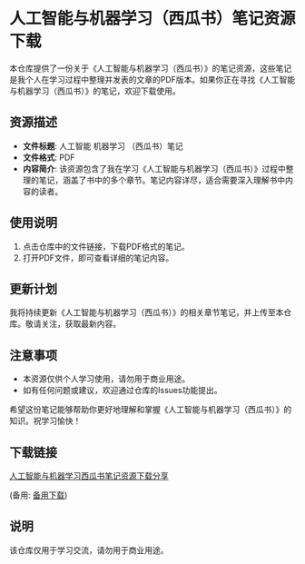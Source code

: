 # 人工智能与机器学习（西瓜书）笔记资源下载

本仓库提供了一份关于《人工智能与机器学习（西瓜书）》的笔记资源，这些笔记是我个人在学习过程中整理并发表的文章的PDF版本。如果你正在寻找《人工智能与机器学习（西瓜书）》的笔记，欢迎下载使用。

## 资源描述

- **文件标题**: 人工智能 机器学习 （西瓜书）笔记
- **文件格式**: PDF
- **内容简介**: 该资源包含了我在学习《人工智能与机器学习（西瓜书）》过程中整理的笔记，涵盖了书中的多个章节。笔记内容详尽，适合需要深入理解书中内容的读者。

## 使用说明

1. 点击仓库中的文件链接，下载PDF格式的笔记。
2. 打开PDF文件，即可查看详细的笔记内容。

## 更新计划

我将持续更新《人工智能与机器学习（西瓜书）》的相关章节笔记，并上传至本仓库。敬请关注，获取最新内容。

## 注意事项

- 本资源仅供个人学习使用，请勿用于商业用途。
- 如有任何问题或建议，欢迎通过仓库的Issues功能提出。

希望这份笔记能够帮助你更好地理解和掌握《人工智能与机器学习（西瓜书）》的知识。祝学习愉快！

## 下载链接
[人工智能与机器学习西瓜书笔记资源下载分享](https://pan.quark.cn/s/1c9ee0c2953b) 

(备用: [备用下载](https://pan.baidu.com/s/1USCHGHDUc8a5xQY_xJRkVA?pwd=1234))

## 说明

该仓库仅用于学习交流，请勿用于商业用途。

